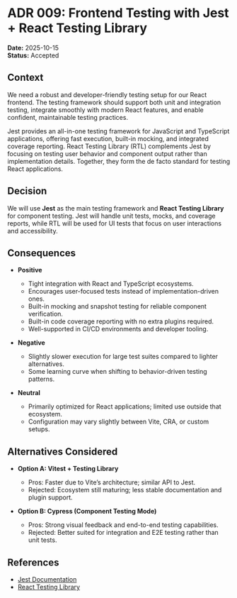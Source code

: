 # ADR 009: Frontend Testing with Jest + React Testing Library

**Date:** 2025-10-15 \
**Status:** Accepted

## Context

We need a robust and developer-friendly testing setup for our React frontend. The testing framework should support both unit and integration testing, integrate smoothly with modern React features, and enable confident, maintainable testing practices.  

Jest provides an all-in-one testing framework for JavaScript and TypeScript applications, offering fast execution, built-in mocking, and integrated coverage reporting. React Testing Library (RTL) complements Jest by focusing on testing user behavior and component output rather than implementation details. Together, they form the de facto standard for testing React applications.

## Decision

We will use **Jest** as the main testing framework and **React Testing Library** for component testing. Jest will handle unit tests, mocks, and coverage reports, while RTL will be used for UI tests that focus on user interactions and accessibility.

## Consequences

- **Positive**
    - Tight integration with React and TypeScript ecosystems.  
    - Encourages user-focused tests instead of implementation-driven ones.  
    - Built-in mocking and snapshot testing for reliable component verification.  
    - Built-in code coverage reporting with no extra plugins required.  
    - Well-supported in CI/CD environments and developer tooling.

- **Negative**
    - Slightly slower execution for large test suites compared to lighter alternatives.  
    - Some learning curve when shifting to behavior-driven testing patterns.  

- **Neutral**
    - Primarily optimized for React applications; limited use outside that ecosystem.  
    - Configuration may vary slightly between Vite, CRA, or custom setups.

## Alternatives Considered

- **Option A: Vitest + Testing Library**
    - Pros: Faster due to Vite’s architecture; similar API to Jest.  
    - Rejected: Ecosystem still maturing; less stable documentation and plugin support.

- **Option B: Cypress (Component Testing Mode)**
    - Pros: Strong visual feedback and end-to-end testing capabilities.  
    - Rejected: Better suited for integration and E2E testing rather than unit tests.

## References

- [Jest Documentation](https://jestjs.io/docs/getting-started)  
- [React Testing Library](https://testing-library.com/docs/react-testing-library/intro/)  

